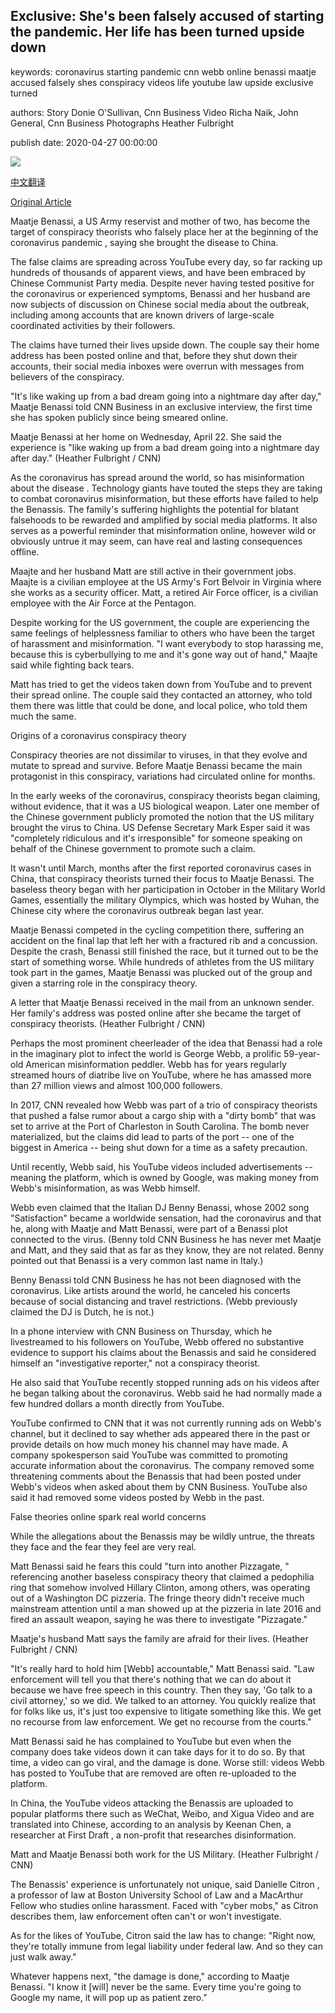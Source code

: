 ## Exclusive: She's been falsely accused of starting the pandemic. Her life has been turned upside down

keywords: coronavirus starting pandemic cnn webb online benassi maatje accused falsely shes conspiracy videos life youtube law upside exclusive turned

authors: Story Donie O'Sullivan, Cnn Business Video Richa Naik, John General, Cnn Business Photographs Heather Fulbright

publish date: 2020-04-27 00:00:00

![](https://cdn.cnn.com/cnnnext/dam/assets/200424154536-01-maatje-benassi-0422-super-tease.jpg)

[中文翻译](Exclusive%3A%20She%27s%20been%20falsely%20accused%20of%20starting%20the%20pandemic.%20Her%20life%20has%20been%20turned%20upside%20down_zh.md)

[Original Article](https://edition.cnn.com/2020/04/27/tech/coronavirus-conspiracy-theory/index.html)

Maatje Benassi, a US Army reservist and mother of two, has become the target of conspiracy theorists who falsely place her at the beginning of the coronavirus pandemic , saying she brought the disease to China.

The false claims are spreading across YouTube every day, so far racking up hundreds of thousands of apparent views, and have been embraced by Chinese Communist Party media. Despite never having tested positive for the coronavirus or experienced symptoms, Benassi and her husband are now subjects of discussion on Chinese social media about the outbreak, including among accounts that are known drivers of large-scale coordinated activities by their followers.

The claims have turned their lives upside down. The couple say their home address has been posted online and that, before they shut down their accounts, their social media inboxes were overrun with messages from believers of the conspiracy.

"It's like waking up from a bad dream going into a nightmare day after day," Maatje Benassi told CNN Business in an exclusive interview, the first time she has spoken publicly since being smeared online.

Maatje Benassi at her home on Wednesday, April 22. She said the experience is "like waking up from a bad dream going into a nightmare day after day." (Heather Fulbright / CNN)

As the coronavirus has spread around the world, so has misinformation about the disease . Technology giants have touted the steps they are taking to combat coronavirus misinformation, but these efforts have failed to help the Benassis. The family's suffering highlights the potential for blatant falsehoods to be rewarded and amplified by social media platforms. It also serves as a powerful reminder that misinformation online, however wild or obviously untrue it may seem, can have real and lasting consequences offline.

Maajte and her husband Matt are still active in their government jobs. Maajte is a civilian employee at the US Army's Fort Belvoir in Virginia where she works as a security officer. Matt, a retired Air Force officer, is a civilian employee with the Air Force at the Pentagon.

Despite working for the US government, the couple are experiencing the same feelings of helplessness familiar to others who have been the target of harassment and misinformation. "I want everybody to stop harassing me, because this is cyberbullying to me and it's gone way out of hand," Maajte said while fighting back tears.

Matt has tried to get the videos taken down from YouTube and to prevent their spread online. The couple said they contacted an attorney, who told them there was little that could be done, and local police, who told them much the same.

Origins of a coronavirus conspiracy theory

Conspiracy theories are not dissimilar to viruses, in that they evolve and mutate to spread and survive. Before Maatje Benassi became the main protagonist in this conspiracy, variations had circulated online for months.

In the early weeks of the coronavirus, conspiracy theorists began claiming, without evidence, that it was a US biological weapon. Later one member of the Chinese government publicly promoted the notion that the US military brought the virus to China. US Defense Secretary Mark Esper said it was "completely ridiculous and it's irresponsible" for someone speaking on behalf of the Chinese government to promote such a claim.

It wasn't until March, months after the first reported coronavirus cases in China, that conspiracy theorists turned their focus to Maatje Benassi. The baseless theory began with her participation in October in the Military World Games, essentially the military Olympics, which was hosted by Wuhan, the Chinese city where the coronavirus outbreak began last year.

Maatje Benassi competed in the cycling competition there, suffering an accident on the final lap that left her with a fractured rib and a concussion. Despite the crash, Benassi still finished the race, but it turned out to be the start of something worse. While hundreds of athletes from the US military took part in the games, Maatje Benassi was plucked out of the group and given a starring role in the conspiracy theory.

A letter that Maatje Benassi received in the mail from an unknown sender. Her family's address was posted online after she became the target of conspiracy theorists. (Heather Fulbright / CNN)

Perhaps the most prominent cheerleader of the idea that Benassi had a role in the imaginary plot to infect the world is George Webb, a prolific 59-year-old American misinformation peddler. Webb has for years regularly streamed hours of diatribe live on YouTube, where he has amassed more than 27 million views and almost 100,000 followers.

In 2017, CNN revealed how Webb was part of a trio of conspiracy theorists that pushed a false rumor about a cargo ship with a "dirty bomb" that was set to arrive at the Port of Charleston in South Carolina. The bomb never materialized, but the claims did lead to parts of the port -- one of the biggest in America -- being shut down for a time as a safety precaution.

Until recently, Webb said, his YouTube videos included advertisements -- meaning the platform, which is owned by Google, was making money from Webb's misinformation, as was Webb himself.

Webb even claimed that the Italian DJ Benny Benassi, whose 2002 song "Satisfaction" became a worldwide sensation, had the coronavirus and that he, along with Maatje and Matt Benassi, were part of a Benassi plot connected to the virus. (Benny told CNN Business he has never met Maatje and Matt, and they said that as far as they know, they are not related. Benny pointed out that Benassi is a very common last name in Italy.)

Benny Benassi told CNN Business he has not been diagnosed with the coronavirus. Like artists around the world, he canceled his concerts because of social distancing and travel restrictions. (Webb previously claimed the DJ is Dutch, he is not.)

In a phone interview with CNN Business on Thursday, which he livestreamed to his followers on YouTube, Webb offered no substantive evidence to support his claims about the Benassis and said he considered himself an "investigative reporter," not a conspiracy theorist.

He also said that YouTube recently stopped running ads on his videos after he began talking about the coronavirus. Webb said he had normally made a few hundred dollars a month directly from YouTube.

YouTube confirmed to CNN that it was not currently running ads on Webb's channel, but it declined to say whether ads appeared there in the past or provide details on how much money his channel may have made. A company spokesperson said YouTube was committed to promoting accurate information about the coronavirus. The company removed some threatening comments about the Benassis that had been posted under Webb's videos when asked about them by CNN Business. YouTube also said it had removed some videos posted by Webb in the past.

False theories online spark real world concerns

While the allegations about the Benassis may be wildly untrue, the threats they face and the fear they feel are very real.

Matt Benassi said he fears this could "turn into another Pizzagate, " referencing another baseless conspiracy theory that claimed a pedophilia ring that somehow involved Hillary Clinton, among others, was operating out of a Washington DC pizzeria. The fringe theory didn't receive much mainstream attention until a man showed up at the pizzeria in late 2016 and fired an assault weapon, saying he was there to investigate "Pizzagate."

Maatje's husband Matt says the family are afraid for their lives. (Heather Fulbright / CNN)

"It's really hard to hold him [Webb] accountable," Matt Benassi said. "Law enforcement will tell you that there's nothing that we can do about it because we have free speech in this country. Then they say, 'Go talk to a civil attorney,' so we did. We talked to an attorney. You quickly realize that for folks like us, it's just too expensive to litigate something like this. We get no recourse from law enforcement. We get no recourse from the courts."

Matt Benassi said he has complained to YouTube but even when the company does take videos down it can take days for it to do so. By that time, a video can go viral, and the damage is done. Worse still: videos Webb has posted to YouTube that are removed are often re-uploaded to the platform.

In China, the YouTube videos attacking the Benassis are uploaded to popular platforms there such as WeChat, Weibo, and Xigua Video and are translated into Chinese, according to an analysis by Keenan Chen, a researcher at First Draft , a non-profit that researches disinformation.

Matt and Maatje Benassi both work for the US Military. (Heather Fulbright / CNN)

The Benassis' experience is unfortunately not unique, said Danielle Citron , a professor of law at Boston University School of Law and a MacArthur Fellow who studies online harassment. Faced with "cyber mobs," as Citron describes them, law enforcement often can't or won't investigate.

As for the likes of YouTube, Citron said the law has to change: "Right now, they're totally immune from legal liability under federal law. And so they can just walk away."

Whatever happens next, "the damage is done," according to Maatje Benassi. "I know it [will] never be the same. Every time you're going to Google my name, it will pop up as patient zero."